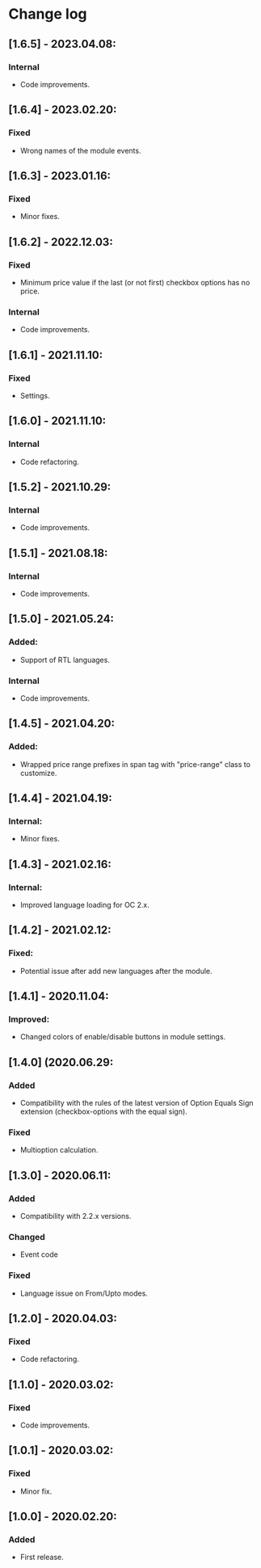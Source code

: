 # Change log

## [1.6.5] - 2023.04.08:
### Internal
- Code improvements.

## [1.6.4] - 2023.02.20:
### Fixed
- Wrong names of the module events.

## [1.6.3] - 2023.01.16:
### Fixed
- Minor fixes.

## [1.6.2] - 2022.12.03:
### Fixed
- Minimum price value if the last (or not first) checkbox options has no price.
### Internal
- Code improvements.

## [1.6.1] - 2021.11.10:
### Fixed
- Settings.

## [1.6.0] - 2021.11.10:
### Internal
- Code refactoring.

## [1.5.2] - 2021.10.29:
### Internal
- Code improvements.

## [1.5.1] - 2021.08.18:
### Internal
- Code improvements.

## [1.5.0] - 2021.05.24:
### Added:
- Support of RTL languages.
### Internal
- Code improvements.

## [1.4.5] - 2021.04.20:
### Added:
- Wrapped price range prefixes in span tag with "price-range" class to customize.

## [1.4.4] - 2021.04.19:
### Internal:
- Minor fixes.

## [1.4.3] - 2021.02.16:
### Internal:
- Improved language loading for OC 2.x.

## [1.4.2] - 2021.02.12:
### Fixed:
- Potential issue after add new languages after the module.

## [1.4.1] - 2020.11.04:
### Improved:
- Changed colors of enable/disable buttons in module settings.

## [1.4.0] (2020.06.29:
### Added
- Compatibility with the rules of the latest version of Option Equals Sign extension (checkbox-options with the equal sign).
### Fixed
- Multioption calculation.

## [1.3.0] - 2020.06.11:
### Added
- Compatibility with 2.2.x versions.
### Changed
- Event code
### Fixed
- Language issue on From/Upto modes.

## [1.2.0] - 2020.04.03:
### Fixed
- Code refactoring.

## [1.1.0] - 2020.03.02:
### Fixed
- Code improvements.

## [1.0.1] - 2020.03.02:
### Fixed
- Minor fix.

## [1.0.0] - 2020.02.20:
### Added
- First release.
